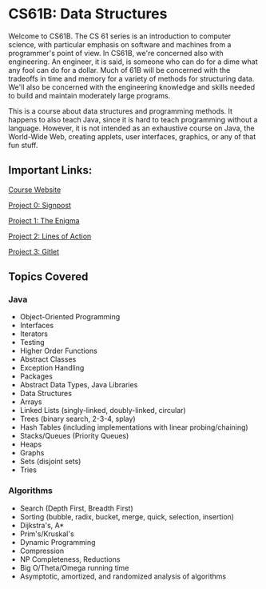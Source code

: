 # CS61B: Data Structures

Welcome to CS61B. The CS 61 series is an introduction to computer science, with particular emphasis on software and machines from a programmer's point of view. In CS61B, we're concerned also with engineering. An engineer, it is said, is someone who can do for a dime what any fool can do for a dollar. Much of 61B will be concerned with the tradeoffs in time and memory for a variety of methods for structuring data. We'll also be concerned with the engineering knowledge and skills needed to build and maintain moderately large programs. 

This is a course about data structures and programming methods. It happens to also teach Java, since it is hard to teach programming without a language. However, it is not intended as an exhaustive course on Java, the World-Wide Web, creating applets, user interfaces, graphics, or any of that fun stuff.

## **Important Links:**

[Course Website](https://inst.eecs.berkeley.edu/~cs61b/sp20/index.html)

[Project 0: Signpost](https://inst.eecs.berkeley.edu/~cs61b/sp20/materials/proj/proj0/index.html)

[Project 1: The Enigma](https://inst.eecs.berkeley.edu/~cs61b/sp20/materials/proj/proj1/index.html)

[Project 2: Lines of Action](https://inst.eecs.berkeley.edu/~cs61b/sp20/materials/proj/proj2/index.html)

[Project 3: Gitlet](https://inst.eecs.berkeley.edu/~cs61b/sp20/materials/proj/proj3/index.html)

## Topics Covered
### Java
* Object-Oriented Programming
* Interfaces
* Iterators
* Testing
* Higher Order Functions
* Abstract Classes
* Exception Handling
* Packages
* Abstract Data Types, Java Libraries
* Data Structures
* Arrays
* Linked Lists (singly-linked, doubly-linked, circular)
* Trees (binary search, 2-3-4, splay)
* Hash Tables (including implementations with linear probing/chaining)
* Stacks/Queues (Priority Queues)
* Heaps
* Graphs
* Sets (disjoint sets)
* Tries
### Algorithms
* Search (Depth First, Breadth First)
* Sorting (bubble, radix, bucket, merge, quick, selection, insertion)
* Dijkstra's, A*
* Prim's/Kruskal's
* Dynamic Programming
* Compression
* NP Completeness, Reductions
* Big O/Theta/Omega running time
* Asymptotic, amortized, and randomized analysis of algorithms
